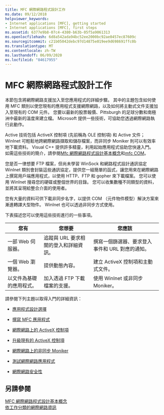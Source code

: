 ```yaml
---
title: MFC 網際網路程式設計工作
ms.date: 09/12/2018
helpviewer_keywords:
- Internet applications [MFC], getting started
- Internet applications [MFC], first steps
ms.assetid: 6377e9b8-07c4-4380-b63b-05f5a9061313
ms.openlocfilehash: 6d8a542ada94bc52ee2000bc92ae0457ec87609c
ms.sourcegitcommit: c21b05042debc97d14875e019ee9d698691ffc0b
ms.translationtype: MT
ms.contentlocale: zh-TW
ms.lasthandoff: 06/09/2020
ms.locfileid: "84617955"
---
```

# <a name="mfc-internet-programming-tasks"></a>MFC 網際網路程式設計工作

本節包含將網際網路支援加入至您應用程式的詳細步驟。 其中的主題包含如何使用 MFC 類別以使您現有的應用程式支援網際網路，以及如何將主動式文件支援加入至現有的 COM 元件。 您要以最新的股票報價、Pittsburgh 的足球分數和南極洲中最新的溫度來建立檔。 Microsoft 提供一些技術，可協助您透過網際網路執行此動作。

Active 技術包括 ActiveX 控制項 (先前稱為 OLE 控制項) 和 Active 文件；WinInet 可輕鬆地跨網際網路擷取和儲存檔案，而非同步 Moniker 則可以有效率地下載資料。 Visual C++ 提供許多精靈，利用起始應用程式協助您快速入門。 如需這些技術的簡介，請參閱[Mfc 網際網路程式設計基本概念](mfc-internet-programming-basics.md)和[mfc COM](mfc-com.md)。

您是否一律想要 FTP 檔案，但尚未學習 WinSock 和網路程式設計通訊協定 WinInet 類別會封裝這些通訊協定，提供您一組簡單的函式，讓您用來在網際網路上撰寫用戶端應用程式，以使用 HTTP、FTP 和 gopher 來下載檔案。 您可以使用 WinInet 搜尋您的硬碟或整個世界的目錄。 您可以收集數種不同類型的資料，並將其呈現給整合介面的使用者。

您有大量的資料可供下載非同步名字，以提供 COM （元件物件模型）解決方案來漸進轉譯大型物件。 WinInet 也可以透過非同步方式使用。

下表描述您可以使用這些技術進行的一些事項。

|您有|您想要|您應該|
|--------------|-----------------|----------------|
|一部 Web 伺服器。|追蹤與 URL 要求相關的登入和詳細資訊。|撰寫一個篩選器、要求登入事件和 URL 對應的通知。|
|一個 Web 瀏覽器。|提供動態內容。|建立 ActiveX 控制項和主動式文件。|
|以文件為基礎的應用程式。|加入透過 FTP 下載檔案的支援。|使用 WinInet 或非同步 Moniker。|

請參閱下列主題以取得入門的詳細資訊：

- [應用程式設計選擇](application-design-choices.md)

- [撰寫 MFC 應用程式](writing-mfc-applications.md)

- [網際網路上的 ActiveX 控制項](activex-controls-on-the-internet.md)

- [升級現有的 ActiveX 控制項](upgrading-an-existing-activex-control.md)

- [網際網路上的非同步 Moniker](asynchronous-monikers-on-the-internet.md)

- [測試網際網路應用程式](testing-internet-applications.md)

- [網際網路安全性](internet-security-cpp.md)

## <a name="see-also"></a>另請參閱

[MFC 網際網路程式設計基本概念](mfc-internet-programming-basics.md)<br/>
[依工作分類的網際網路資訊](internet-information-by-task.md)
